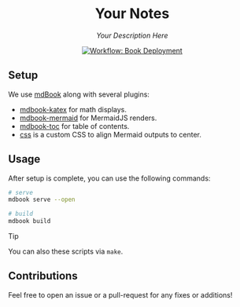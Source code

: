 <p align="center">
  <h1 align="center">
    Your Notes
  </h1>
  <p align="center"><i>Your Description Here</i></p>
</p>

<p align="center"> 
    <a href="your-link-here" target="_blank">
        <img alt="Workflow: Book Deployment" src="https://github.com/username/reponame/actions/workflows/deploy-book.yml/badge.svg?branch=main">
    </a>
</p>

## Setup

We use [mdBook](https://github.com/rust-lang/mdBook) along with several plugins:

- [mdbook-katex](https://github.com/lzanini/mdbook-katex) for math displays.
- [mdbook-mermaid](https://github.com/badboy/mdbook-mermaid) for MermaidJS renders.
- [mdbook-toc](https://github.com/badboy/mdbook-toc) for table of contents.
- [css](./custom.css) is a custom CSS to align Mermaid outputs to center.

## Usage

After setup is complete, you can use the following commands:

```sh
# serve
mdbook serve --open

# build
mdbook build
```

> [!TIP]
>
> You can also these scripts via `make`.

## Contributions

Feel free to open an issue or a pull-request for any fixes or additions!
